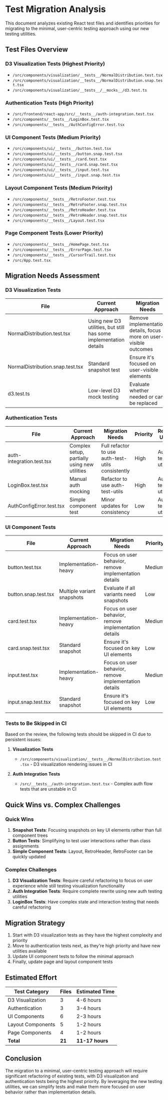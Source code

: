 # Test Migration Analysis

This document analyzes existing React test files and identifies priorities for migrating to the minimal, user-centric testing approach using our new testing utilities.

## Test Files Overview

### D3 Visualization Tests (Highest Priority)
- `/src/components/visualization/__tests__/NormalDistribution.test.tsx`
- `/src/components/visualization/__tests__/NormalDistribution.snap.test.tsx`
- `/src/components/visualization/__tests__/__mocks__/d3.test.ts`

### Authentication Tests (High Priority)
- `/src/frontend/react-app/src/__tests__/auth-integration.test.tsx`
- `/src/components/__tests__/LoginBox.test.tsx`
- `/src/components/__tests__/AuthConfigError.test.tsx`

### UI Component Tests (Medium Priority)
- `/src/components/ui/__tests__/button.test.tsx`
- `/src/components/ui/__tests__/button.snap.test.tsx`
- `/src/components/ui/__tests__/card.test.tsx`
- `/src/components/ui/__tests__/card.snap.test.tsx`
- `/src/components/ui/__tests__/input.test.tsx`
- `/src/components/ui/__tests__/input.snap.test.tsx`

### Layout Component Tests (Medium Priority)
- `/src/components/__tests__/RetroFooter.test.tsx`
- `/src/components/__tests__/RetroFooter.snap.test.tsx`
- `/src/components/__tests__/RetroHeader.test.tsx`
- `/src/components/__tests__/RetroHeader.snap.test.tsx`
- `/src/components/__tests__/Layout.test.tsx`

### Page Component Tests (Lower Priority)
- `/src/components/__tests__/HomePage.test.tsx`
- `/src/components/__tests__/ErrorPage.test.tsx`
- `/src/components/__tests__/CursorTrail.test.tsx`
- `/src/App.test.tsx`

## Migration Needs Assessment

### D3 Visualization Tests

| File | Current Approach | Migration Needs | Priority | Required Utilities |
|------|------------------|----------------|----------|-------------------|
| NormalDistribution.test.tsx | Using new D3 utilities, but still has some implementation details | Remove implementation details, focus more on user-visible outcomes | High | D3 testing utilities |
| NormalDistribution.snap.test.tsx | Standard snapshot test | Ensure it's focused on user-visible elements | Medium | N/A |
| d3.test.ts | Low-level D3 mock testing | Evaluate whether needed or can be replaced | High | D3 testing utilities |

### Authentication Tests

| File | Current Approach | Migration Needs | Priority | Required Utilities |
|------|------------------|----------------|----------|-------------------|
| auth-integration.test.tsx | Complex setup, partially using new utilities | Full refactor to use auth-test-utils consistently | High | Auth testing utilities |
| LoginBox.test.tsx | Manual auth mocking | Refactor to use auth-test-utils | High | Auth testing utilities |
| AuthConfigError.test.tsx | Simple component test | Minor updates for consistency | Low | Auth testing utilities |

### UI Component Tests

| File | Current Approach | Migration Needs | Priority | Required Utilities |
|------|------------------|----------------|----------|-------------------|
| button.test.tsx | Implementation-heavy | Focus on user behavior, remove implementation details | Medium | Testing Library utilities |
| button.snap.test.tsx | Multiple variant snapshots | Evaluate if all variants need snapshots | Low | N/A |
| card.test.tsx | Implementation-heavy | Focus on user behavior, remove implementation details | Medium | Testing Library utilities |
| card.snap.test.tsx | Standard snapshot | Ensure it's focused on key UI elements | Low | N/A |
| input.test.tsx | Implementation-heavy | Focus on user behavior, remove implementation details | Medium | Testing Library utilities |
| input.snap.test.tsx | Standard snapshot | Ensure it's focused on key UI elements | Low | N/A |

### Tests to Be Skipped in CI

Based on the review, the following tests should be skipped in CI due to persistent issues:

1. **Visualization Tests**
   - `/src/components/visualization/__tests__/NormalDistribution.test.tsx` - D3 visualization rendering issues in CI

2. **Auth Integration Tests**
   - `/src/__tests__/auth-integration.test.tsx` - Complex auth flow tests that are unstable in CI

## Quick Wins vs. Complex Challenges

### Quick Wins
1. **Snapshot Tests**: Focusing snapshots on key UI elements rather than full component trees
2. **Button Tests**: Simplifying to test user interactions rather than class assignments
3. **Simple Component Tests**: Layout, RetroHeader, RetroFooter can be quickly updated

### Complex Challenges
1. **D3 Visualization Tests**: Require careful refactoring to focus on user experience while still testing visualization functionality
2. **Auth Integration Tests**: Require complete rewrite using new auth testing utilities
3. **LoginBox Tests**: Have complex state and interaction testing that needs careful refactoring

## Migration Strategy

1. Start with D3 visualization tests as they have the highest complexity and priority
2. Move to authentication tests next, as they're high priority and have new utilities available
3. Update UI component tests to follow the minimal approach
4. Finally, update page and layout component tests

## Estimated Effort

| Test Category | Files | Estimated Time |
|---------------|-------|----------------|
| D3 Visualization | 3 | 4-6 hours |
| Authentication | 3 | 3-4 hours |
| UI Components | 6 | 2-3 hours |
| Layout Components | 5 | 1-2 hours |
| Page Components | 4 | 1-2 hours |
| **Total** | **21** | **11-17 hours** |

## Conclusion

The migration to a minimal, user-centric testing approach will require significant refactoring of existing tests, with D3 visualization and authentication tests being the highest priority. By leveraging the new testing utilities, we can simplify tests and make them more focused on user behavior rather than implementation details.
